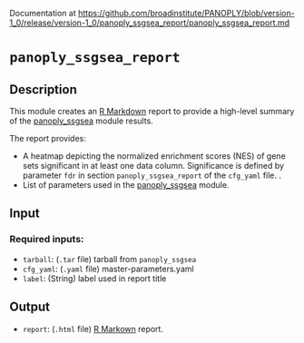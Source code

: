 Documentation at https://github.com/broadinstitute/PANOPLY/blob/version-1_0/release/version-1_0/panoply_ssgsea_report/panoply_ssgsea_report.md

# ```panoply_ssgsea_report```

## Description

This module creates an [R Markdown](https://rmarkdown.rstudio.com/) report to provide a high-level summary of the [panoply_ssgsea](https://github.com/broadinstitute/PANOPLY/wiki/Analysis-Modules%3A-panoply_ssgsea) module results.

The report provides:

* A heatmap depicting the normalized enrichment scores (NES) of gene sets significant in at least one data column. Significance is defined by parameter `fdr` in section `panoply_ssgsea_report` of the `cfg_yaml` file.
.
* List of parameters used in the [panoply_ssgsea](https://github.com/broadinstitute/PANOPLY/wiki/Analysis-Modules%3A-panoply_ssgsea) module.


## Input

### Required inputs:

* ```tarball```: (`.tar` file) tarball from ```panoply_ssgsea```
* ```cfg_yaml```: (`.yaml` file) master-parameters.yaml
* ```label```: (String) label used in report title

## Output

* ```report```: (`.html` file) [R Markown](https://rmarkdown.rstudio.com/) report.
